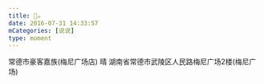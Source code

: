 ```yaml
---
title: 🍚☕️
date: 2016-07-31 14:33:57
mCategories: [说说]
type: moment
---
```


<div id="pics-20160731143357"></div>

<script>
var data = [
    {"link": "2016-07-31_000002.jpeg", "type": "shuoshuo"},
    {"link": "2016-07-31_000004.jpeg", "type": "shuoshuo"},
    {"link": "2016-07-31_000005.jpeg", "type": "shuoshuo"},
    {"link": "2016-07-31_000006.jpeg", "type": "shuoshuo"},
    {"link": "2016-07-31_000007.jpeg", "type": "shuoshuo"},
    {"link": "2016-07-31_000008.jpeg", "type": "shuoshuo"}
];
picsRender(data, "pics-20160731143357");
</script>

常德市豪客嘉族(梅尼广场店) 晴
湖南省常德市武陵区人民路梅尼广场2楼(梅尼广场)
